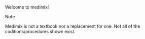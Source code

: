 Welcome to medimix!
> [!NOTE]  
> Medimix is not a textbook nor a replacement for one.
> Not all of the coditions/procedures shown exist. 
